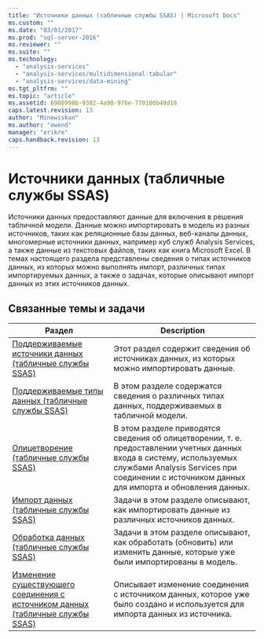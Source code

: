 ```yaml
---
title: "Источники данных (табличные службы SSAS) | Microsoft Docs"
ms.custom: ""
ms.date: "03/01/2017"
ms.prod: "sql-server-2016"
ms.reviewer: ""
ms.suite: ""
ms.technology: 
  - "analysis-services"
  - "analysis-services/multidimensional-tabular"
  - "analysis-services/data-mining"
ms.tgt_pltfrm: ""
ms.topic: "article"
ms.assetid: 6908998b-9302-4a90-976e-770106b48d18
caps.latest.revision: 13
author: "Minewiskan"
ms.author: "owend"
manager: "erikre"
caps.handback.revision: 13
---
```

# Источники данных (табличные службы SSAS)
  Источники данных предоставляют данные для включения в решения табличной модели. Данные можно импортировать в модель из разных источников, таких как реляционные базы данных, веб-каналы данных, многомерные источники данных, например куб служб Analysis Services, а также данные из текстовых файлов, таких как книга Microsoft Excel. В темах настоящего раздела представлены сведения о типах источников данных, из которых можно выполнять импорт, различных типах импортируемых данных, а также о задачах, которые описывают импорт данных из этих источников данных.  
  
## Связанные темы и задачи  
  
|Раздел|Description|  
|-----------|-----------------|  
|[Поддерживаемые источники данных (табличные службы SSAS)](../../analysis-services/tabular-models/data-sources-supported-ssas-tabular.md)|Этот раздел содержит сведения об источниках данных, из которых можно импортировать данные.|  
|[Поддерживаемые типы данных (табличные службы SSAS)](../../analysis-services/tabular-models/data-types-supported-ssas-tabular.md)|В этом разделе содержатся сведения о различных типах данных, поддерживаемых в табличной модели.|  
|[Олицетворение (табличные службы SSAS)](../../analysis-services/tabular-models/impersonation-ssas-tabular.md)|В этом разделе приводятся сведения об олицетворении, т. е. предоставлении учетных данных входа в систему, используемых службами Analysis Services при соединении с источником данных для импорта и обновления данных.|  
|[Импорт данных (табличные службы SSAS)](../Topic/Import%20Data%20\(SSAS%20Tabular\).md)|Задачи в этом разделе описывают, как импортировать данные из различных источников данных.|  
|[Обработка данных (табличные службы SSAS)](../../analysis-services/tabular-models/process-data-ssas-tabular.md)|Задачи в этом разделе описывают, как обработать (обновить) или изменить данные, которые уже были импортированы в модель.|  
|[Изменение существующего соединения с источником данных (табличные службы SSAS)](../../analysis-services/tabular-models/edit-an-existing-data-source-connection-ssas-tabular.md)|Описывает изменение соединения с источником данных, которое уже было создано и используется для импорта данных из источника.|  
  
  